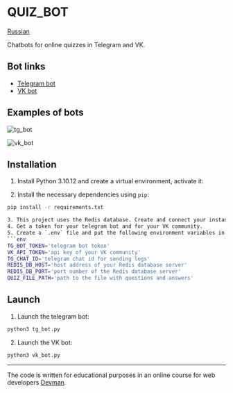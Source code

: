 # QUIZ_BOT
[Russian](RU_README.md)

Chatbots for online quizzes in Telegram and VK.

## Bot links
- [Telegram bot](@quiz_game_play_bot)
- [VK bot](https://vk.com/club228196128)

## Examples of bots
![tg_bot](https://github.com/user-attachments/assets/53bb98c9-f117-4612-8ec0-b8c8dc7ab4c3)

![vk_bot](https://github.com/user-attachments/assets/2169985f-3e70-4bc5-b946-248f614a576d)

## Installation
1. Install Python 3.10.12 and create a virtual environment, activate it:

2. Install the necessary dependencies using `pip`:
```sh
pip install -r requirements.txt

3. This project uses the Redis database. Create and connect your instance on [redis website](https://app.redislabs.com/)
4. Get a token for your telegram bot and for your VK community.
5. Create a `.env` file and put the following environment variables in it:
```env
TG_BOT_TOKEN='telegram bot token'
VK_API_TOKEN='api key of your VK community'
TG_CHAT_ID='telegram chat id for sending logs'
REDIS_DB_HOST='host address of your Redis database server'
REDIS_DB_PORT='port number of the Redis database server'
QUIZ_FILE_PATH='path to the file with questions and answers'
```
## Launch
1. Launch the telegram bot:
```sh
python3 tg_bot.py
```
2. Launch the VK bot:
```sh
python3 vk_bot.py
```
***
The code is written for educational purposes in an online course for web developers [Devman](dvmn.org).
